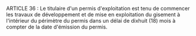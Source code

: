 ARTICLE 36 : Le titulaire d'un permis d'exploitation est tenu de
commencer les travaux de développement et de mise en exploitation du
gisement à l'intérieur du périmètre du permis dans un délai de dixhuit
(18) mois à compter de la date d'émission du permis.